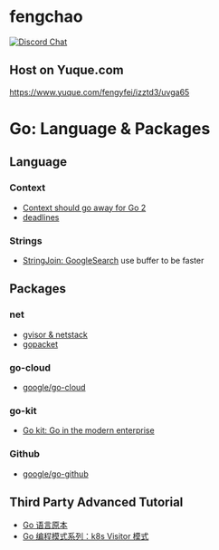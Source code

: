 # fengchao

[![Discord Chat](https://img.shields.io/discord/771388143148073040.svg)](https://discord.gg/dS9dkdNqwX) 

## Host on Yuque.com
https://www.yuque.com/fengyfei/izztd3/uvga65

# Go: Language &amp; Packages

## Language
### Context

- [Context should go away for Go 2](https://faiface.github.io/post/context-should-go-away-go2/)
- [deadlines](https://grpc.io/blog/deadlines/?source=post_page---------------------------)
<a name="Jkm1B"></a>
### Strings

- [StringJoin: GoogleSearch](https://www.google.com/search?q=Go+Stringjoin&oq=Go+Stringjoin&aqs=chrome..69i57j0i13l2j0i8i13i30j69i64l2.4210j0j1&sourceid=chrome&ie=UTF-8) use buffer to be faster



<a name="Packages"></a>
## Packages
<a name="Xg2yd"></a>
### net

- [gvisor & netstack](https://github.com/google/gvisor)
- [gopacket](https://github.com/google/gopacket)
<a name="a5aGK"></a>
### go-cloud

- [google/go-cloud](https://github.com/google/go-cloud)
<a name="go-kit"></a>
### go-kit

- [Go kit: Go in the modern enterprise](https://peter.bourgon.org/go-kit/)
<a name="1o5E7"></a>
### Github

- [google/go-github](https://github.com/google/go-github)


## Third Party Advanced Tutorial

- [Go 语言原本](https://golang.design/under-the-hood)
- [Go 编程模式系列：k8s Visitor 模式](https://coolshell.cn/articles/21128.html)
